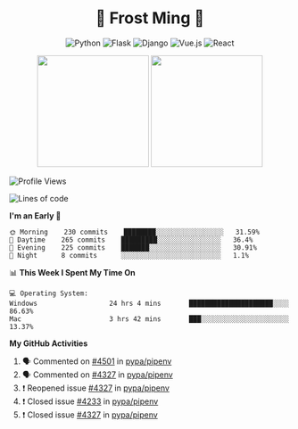<h1 align="center">🦄 Frost Ming 🐍</h1>

<div align="center">

![Python](https://img.shields.io/badge/-Python-%233776ab?logo=python&style=for-the-badge&logoColor=white)
![Flask](https://img.shields.io/badge/-Flask-%23eeeeee?logo=flask&style=for-the-badge&logoColor=black)
![Django](https://img.shields.io/badge/-Django-%23092E20?logo=django&style=for-the-badge&logoColor=white)
![Vue.js](https://img.shields.io/badge/-Vue.js-%234fc08d?logo=vue.js&style=for-the-badge&logoColor=white)
![React](https://img.shields.io/badge/-React-%2357d8fb?logo=react&style=for-the-badge&logoColor=white)

</div>

<p align="center">
  <img height="200" src="https://github-readme-stats.vercel.app/api?username=frostming&show_icons=true&theme=dracula&include_all_commits=true" />
  <img height="200" src="https://github-readme-stats.vercel.app/api/top-langs/?username=frostming&theme=dracula&show_icons=true" />
</p>

<!--START_SECTION:waka-->
![Profile Views](http://img.shields.io/badge/Profile%20Views-113-blue)

![Lines of code](https://img.shields.io/badge/From%20Hello%20World%20I%27ve%20Written-13.9%20million%20lines%20of%20code-blue)

**I'm an Early 🐤** 

```text
🌞 Morning    230 commits    ████████░░░░░░░░░░░░░░░░░   31.59% 
🌆 Daytime    265 commits    █████████░░░░░░░░░░░░░░░░   36.4% 
🌃 Evening    225 commits    ███████░░░░░░░░░░░░░░░░░░   30.91% 
🌙 Night      8 commits      ░░░░░░░░░░░░░░░░░░░░░░░░░   1.1%

```


📊 **This Week I Spent My Time On** 

```text
💻 Operating System: 
Windows                  24 hrs 4 mins       █████████████████████░░░░   86.63% 
Mac                      3 hrs 42 mins       ███░░░░░░░░░░░░░░░░░░░░░░   13.37%

```


<!--END_SECTION:waka-->

**My GitHub Activities**

<!--START_SECTION:activity-->
1. 🗣 Commented on [#4501](https://github.com/pypa/pipenv/issues/4501) in [pypa/pipenv](https://github.com/pypa/pipenv)
2. 🗣 Commented on [#4327](https://github.com/pypa/pipenv/issues/4327) in [pypa/pipenv](https://github.com/pypa/pipenv)
3. ❗️ Reopened issue [#4327](https://github.com/pypa/pipenv/issues/4327) in [pypa/pipenv](https://github.com/pypa/pipenv)
4. ❗️ Closed issue [#4233](https://github.com/pypa/pipenv/issues/4233) in [pypa/pipenv](https://github.com/pypa/pipenv)
5. ❗️ Closed issue [#4327](https://github.com/pypa/pipenv/issues/4327) in [pypa/pipenv](https://github.com/pypa/pipenv)
<!--END_SECTION:activity-->
